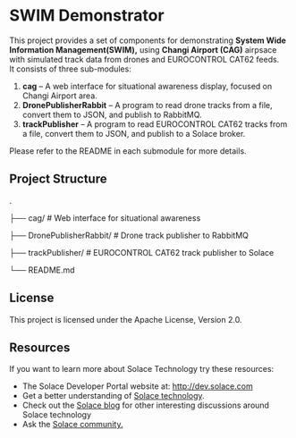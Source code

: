 # SWIM Demonstrator



This project provides a set of components for demonstrating **System Wide Information Management(SWIM),** using **Changi Airport (CAG)** airpsace with simulated track data from drones and EUROCONTROL CAT62 feeds.  
It consists of three sub-modules:

1. **cag** – A web interface for situational awareness display, focused on Changi Airport area.
2. **DronePublisherRabbit** – A program to read drone tracks from a file, convert them to JSON, and publish to RabbitMQ.
3. **trackPublisher** – A program to read EUROCONTROL CAT62 tracks from a file, convert them to JSON, and publish to a Solace broker.



Please refer to the README in each submodule for more details.

## 

## Project Structure

.

├── cag/ # Web interface for situational awareness

├── DronePublisherRabbit/ # Drone track publisher to RabbitMQ

├── trackPublisher/ # EUROCONTROL CAT62 track publisher to Solace

└── README.md

## 

## License

This project is licensed under the Apache License, Version 2.0.



## Resources

If you want to learn more about Solace Technology try these resources:

* The Solace Developer Portal website at: http://dev.solace.com
* Get a better understanding of [Solace technology](http://dev.solace.com/tech/).
* Check out the [Solace blog](http://dev.solace.com/blog/) for other interesting discussions around Solace technology
* Ask the [Solace community.](http://dev.solace.com/community/)
